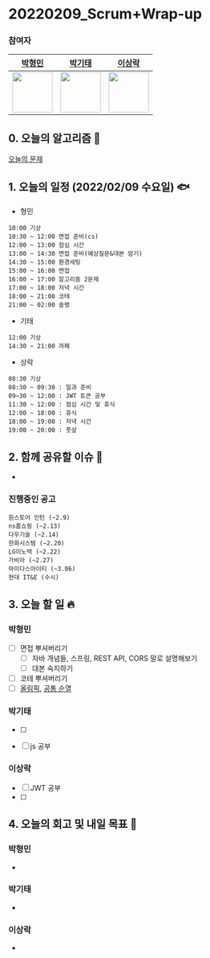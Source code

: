 # 20220209_Scrum+Wrap-up

### 참여자

| [박형민](https://github.com/npnppn)  | [박기태](https://github.com/idiot-kitto)   | [이상락](https://github.com/SangRakee)  |
| :------: | :------: | :------:
|<img src="https://github.com/npnppn.png" width="80"> | <img src="https://github.com/idiot-kitto.png" width="80">|<img src="https://github.com/SangRakee.png" width="80">

## 0. 오늘의 알고리즘 🎈
[오늘의 문제](
https://github.com/tony9402/baekjoon/blob/main/picked.md) 



## 1. 오늘의 일정 (2022/02/09 수요일) 🐟

- 형민
```
10:00 기상
10:30 ~ 12:00 면접 준비(cs)
12:00 ~ 13:00 점심 시간
13:00 ~ 14:30 면접 준비(예상질문&대본 암기)
14:30 ~ 15:00 환경세팅
15:00 ~ 16:00 면접
16:00 ~ 17:00 알고리즘 2문제
17:00 ~ 18:00 저녁 시간
18:00 ~ 21:00 코테
21:00 ~ 02:00 솔랭
```

- 기태
```
12:00 기상
14:30 ~ 21:00 까페
```

- 상락
```
08:30 기상
08:30 ~ 09:30 : 일과 준비
09~30 ~ 12:00 : JWT 토큰 공부
11:30 ~ 12:00 : 점심 시간 및 휴식
12:00 ~ 18:00 : 휴식
18:00 ~ 19:00 : 저녁 시간
19:00 ~ 20:00 : 풋살

```

## 2. 함께 공유할 이슈 💌
- 

### 진행중인 공고
```
원스토어 인턴 (~2.9)
ns홈쇼핑 (~2.13)
다우기술 (~2.14)
한화시스템 (~2.20)
LG이노텍 (~2.22)
가비아 (~2.27)
마이다스아이티 (~3.06)
현대 IT&E (수시)
```



## 3. 오늘 할 일 🔥



### 박형민
- [ ] 면접 뿌셔버리기
    - [ ] 자바 개념들, 스프링, REST API, CORS 말로 설명해보기
    - [ ] 대본 숙지하기
- [ ] 코테 뿌셔버리기
- [ ] [올림픽](https://www.acmicpc.net/problem/8979), [공통 순열](https://www.acmicpc.net/problem/1622)

### 박기태

- [ ] 
- [ ] js 공부


### 이상락
- [ ] JWT 공부
- [ ] 


## 4. 오늘의 회고 및 내일 목표 🎈


    

### 박형민

- 

### 박기태

- 

### 이상락
- 
